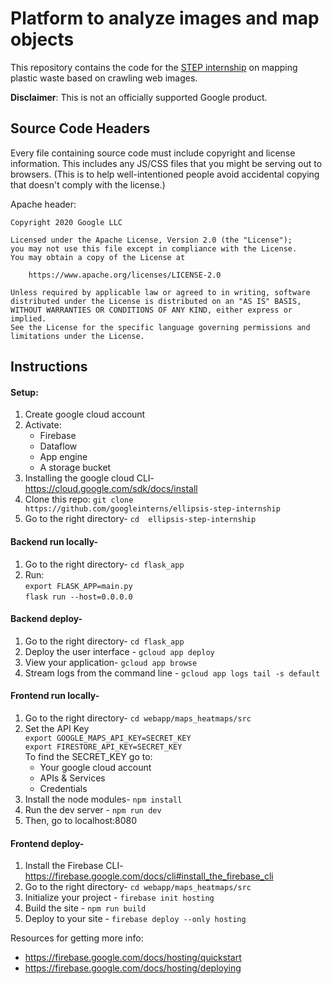 # Platform to analyze images and map objects

This repository contains the code for the
[STEP internship](https://buildyourfuture.withgoogle.com/programs/step/)
on mapping plastic waste based on crawling web images.

__Disclaimer__: This is not an officially supported Google product.

## Source Code Headers

Every file containing source code must include copyright and license
information. This includes any JS/CSS files that you might be serving out to
browsers. (This is to help well-intentioned people avoid accidental copying that
doesn't comply with the license.)

Apache header:

    Copyright 2020 Google LLC

    Licensed under the Apache License, Version 2.0 (the "License");
    you may not use this file except in compliance with the License.
    You may obtain a copy of the License at

        https://www.apache.org/licenses/LICENSE-2.0

    Unless required by applicable law or agreed to in writing, software
    distributed under the License is distributed on an "AS IS" BASIS,
    WITHOUT WARRANTIES OR CONDITIONS OF ANY KIND, either express or implied.
    See the License for the specific language governing permissions and
    limitations under the License.


## Instructions

#### Setup:
1. Create google cloud account
2. Activate:
    * Firebase
    * Dataflow
    * App engine
    * A storage bucket
3. Installing the google cloud CLI- https://cloud.google.com/sdk/docs/install
4. Clone this repo: `git clone https://github.com/googleinterns/ellipsis-step-internship`
5. Go to the right directory- `cd  ellipsis-step-internship`

#### Backend run locally-
1. Go to the right directory- `cd flask_app`
2. Run:  
    `export FLASK_APP=main.py`  
    `flask run --host=0.0.0.0`

#### Backend deploy-
1. Go to the right directory- `cd flask_app`
2. Deploy the user interface - `gcloud app deploy`
3. View your application- `gcloud app browse`
4. Stream logs from the command line - `gcloud app logs tail -s default`

#### Frontend run locally-
1. Go to the right directory- `cd webapp/maps_heatmaps/src`
2. Set the API Key  
    `export GOOGLE_MAPS_API_KEY=SECRET_KEY`  
    `export FIRESTORE_API_KEY=SECRET_KEY`  
    To find the SECRET_KEY go to:  
    * Your google cloud account
    * APIs & Services
    * Credentials
3. Install the node modules- `npm install`
4. Run the dev server - `npm run dev`
5. Then, go to localhost:8080


#### Frontend deploy-
1. Install the Firebase CLI- https://firebase.google.com/docs/cli#install_the_firebase_cli
2. Go to the right directory- `cd webapp/maps_heatmaps/src`
3. Initialize your project - `firebase init hosting`
4. Build the site - `npm run build`
5. Deploy to your site - `firebase deploy --only hosting`

Resources for getting more info:
* https://firebase.google.com/docs/hosting/quickstart
* https://firebase.google.com/docs/hosting/deploying












